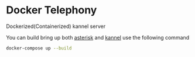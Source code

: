 # Docker Telephony
Dockerized(Containerized) kannel server

You can build bring up both [asterisk](https://github.com/antenehrepos/docker-asterisk) and [kannel](https://github.com/antenehrepos/docker-kannel) use the following command
```bash
docker-compose up --build
```
